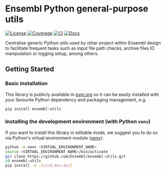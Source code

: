 # Ensembl Python general-purpose utils

[![License](https://img.shields.io/badge/License-Apache_2.0-blue.svg)](https://github.com/Ensembl/ensembl-utils/blob/main/LICENSE)
[![Coverage](https://img.shields.io/endpoint?url=https://gist.githubusercontent.com/JAlvarezJarreta/019787fcdec96f05d6c53367bbf2b949/raw/ensembl-utils_badge.json)](https://ensembl.github.io/ensembl-utils/coverage)
[![CI](https://github.com/Ensembl/ensembl-utils/actions/workflows/ci.yml/badge.svg?branch=main)](https://github.com/Ensembl/ensembl-utils/actions/workflows/ci.yml)
[![Docs](https://github.com/Ensembl/ensembl-utils/actions/workflows/docs.yml/badge.svg?branch=main)](https://ensembl.github.io/ensembl-utils/)

Centralise generic Python utils used by other project within Ensembl design to facilitate frequent tasks such as input file path checks, archive files IO manipulation or logging setup, among others.

## Getting Started

### Basic installation

This library is publicly available in [pypi.org](https://pypi.org) so it can be easily installed with your favourite Python dependency and packaging management, e.g.
```bash
pip install ensembl-utils
```

### Installing the development environment (with Python `venv`)

If you want to install this library in editable mode, we suggest you to do so via Python's virtual environment module ([venv](https://docs.python.org/3/library/venv.html)):
```bash
python -m venv <VIRTUAL_ENVIRONMENT_NAME>
source <VIRTUAL_ENVIRONMENT_NAME>/bin/activate
git clone https://github.com/Ensembl/ensembl-utils.git
cd ensembl-utils
pip install -e .[cicd,dev,doc]
```
